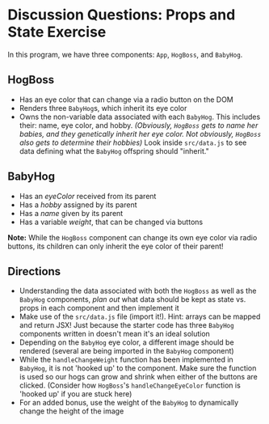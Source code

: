 # Discussion Questions: Props and State Exercise

In this program, we have three components: `App`, `HogBoss`, and `BabyHog`.

## HogBoss

- Has an eye color that can change via a radio button on the DOM
- Renders three `BabyHog`s, which inherit its eye color
- Owns the non-variable data associated with each `BabyHog`. This includes
  their: name, eye color, and hobby. _(Obviously, `HogBoss` gets to name her
  babies, and they genetically inherit her eye color. Not obviously, `HogBoss`
  also gets to determine their hobbies)_ Look inside `src/data.js` to see data
  defining what the `BabyHog` offspring should "inherit."

## BabyHog

- Has an _eyeColor_ received from its parent
- Has a _hobby_ assigned by its parent
- Has a _name_ given by its parent
- Has a variable _weight_, that can be changed via buttons

**Note:** While the `HogBoss` component can change its own eye color via radio
buttons, its children can only inherit the eye color of their parent!

## Directions

- Understanding the data associated with both the `HogBoss` as well as the
  `BabyHog` components, _plan out_ what data should be kept as state vs. props
  in each component and then implement it
- Make use of the `src/data.js` file (import it!). Hint: arrays can be mapped and
  return JSX! Just because the starter code has three `BabyHog` components
  written in doesn't mean it's an ideal solution
- Depending on the `BabyHog` eye color, a different image should be rendered
  (several are being imported in the `BabyHog` component)
- While the `handleChangeWeight` function has been implemented in `BabyHog`, it
  is not 'hooked up' to the component. Make sure the function is used so our
  hogs can grow and shrink when either of the buttons are clicked. (Consider how
  `HogBoss`'s `handleChangeEyeColor` function is 'hooked up' if you are stuck
  here)
- For an added bonus, use the weight of the `BabyHog` to dynamically change the
  height of the image
